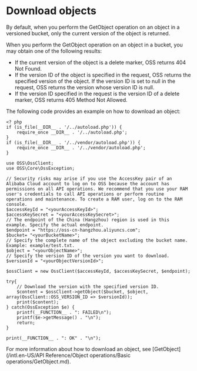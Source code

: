 # Download objects

By default, when you perform the GetObject operation on an object in a versioned bucket, only the current version of the object is returned.

When you perform the GetObject operation on an object in a bucket, you may obtain one of the following results:

-   If the current version of the object is a delete marker, OSS returns 404 Not Found.
-   If the version ID of the object is specified in the request, OSS returns the specified version of the object. If the version ID is set to null in the request, OSS returns the version whose version ID is null.
-   If the version ID specified in the request is the version ID of a delete marker, OSS returns 405 Method Not Allowed.

The following code provides an example on how to download an object:

```
<? php
if (is_file(__DIR__ . '/../autoload.php')) {
    require_once __DIR__ . '/../autoload.php';
}
if (is_file(__DIR__ . '/../vendor/autoload.php')) {
    require_once __DIR__ . '/../vendor/autoload.php';
}

use OSS\OssClient;
use OSS\Core\OssException;

// Security risks may arise if you use the AccessKey pair of an Alibaba Cloud account to log on to OSS because the account has permissions on all API operations. We recommend that you use your RAM user's credentials to call API operations or perform routine operations and maintenance. To create a RAM user, log on to the RAM console.
$accessKeyId = "<yourAccessKeyId>";
$accessKeySecret = "<yourAccessKeySecret>";
// The endpoint of the China (Hangzhou) region is used in this example. Specify the actual endpoint.
$endpoint = "https://oss-cn-hangzhou.aliyuncs.com";
$bucket= "<yourBucketName>";
// Specify the complete name of the object excluding the bucket name. Example: example/test.txt.
$object = "<yourObjectName>";
// Specify the version ID of the version you want to download.
$versionId = "<yourObjectVersionId>";

$ossClient = new OssClient($accessKeyId, $accessKeySecret, $endpoint);

try{
    // Download the version with the specified version ID.
    $content = $ossClient->getObject($bucket, $object, array(OssClient::OSS_VERSION_ID => $versionId));
    print($content);
} catch(OssException $e) {
    printf(__FUNCTION__ . ": FAILED\n");
    printf($e->getMessage() . "\n");
    return;
}

print(__FUNCTION__ . ": OK" . "\n");        
```

For more information about how to download an object, see [GetObject](/intl.en-US/API Reference/Object operations/Basic operations/GetObject.md).

